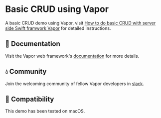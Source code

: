 # Basic CRUD using Vapor

A basic CRUD demo using Vapor, visit [How to do basic CRUD with server side Swift framwork Vapor](http://bit.ly/2gMQYmU) for detailed instructions.

## 📖 Documentation

Visit the Vapor web framework's [documentation](http://docs.vapor.codes) for more details.

## 💧 Community

Join the welcoming community of fellow Vapor developers in [slack](http://vapor.team).

## 🔧 Compatibility

This demo has been tested on macOS.
